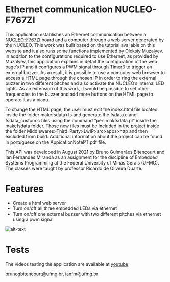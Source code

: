 # Ethernet communication NUCLEO-F767ZI

This application establishes an Ethernet communication between a [NUCLEO-F767ZI](https://www.st.com/en/evaluation-tools/nucleo-f767zi.html) board and a computer through a web server generated by the NUCLEO. This work was built based on the tutorial available on this [website](http://ausleuchtung.ch/stm32-nucleo-f767zi-web-server/) and it also runs some functions implemented by Oleksiy Muzalyev. In addition to the configurations required to use Ethernet, as provided by Muzalyev, this application explains in detail the configuration of the web page’s IP and it configures a PWM signal through Timer3 to trigger an external buzzer. As a result, it is possible to use a computer web browser to access a HTML page through the chosen IP in order to ring the external buzzer in two different pitches and also activate the NUCLEO’s internal LED lights. As an extension of this work, it would be possible to set other frequencies to the buzzer and add more buttons on the HTML page to operate it as a piano.

To change the HTML page, the user must edit the index.html file located inside the folder makefsdata>fs and generate the fsdata.c and fsdata_custom.c files using the command "perl makfsdata.pl" inside the makefsdata folder. Those new files must be included in the project inside the folder Middlewares>Third_Party>LwIP>src>apps>http and then excluded from build. Additional information about the project can be found in portuguese on the AppicationNotePT.pdf file.

This API was developed in August 2021 by Bruno Guimarães Bitencourt and Ian Fernandes Miranda as an assignment for the discipline of Embedded Systems Programming at the Federal University of Minas Gerais (UFMG). The classes were taught by professor Ricardo de Oliveira Duarte.


# Features
* Create a html web server 
* Turn on/off all three embedded LEDs via ethernet
* Turn on/off one external buzzer with two different pitches via ethernet using a pwm signal

![alt-text](https://github.com/ianfmir/Ethernet_application_stm32/blob/main/Test_LEDs.gif)

# Tests
The videos testing the application are available at [youtube](https://youtube.com/playlist?list=PL8WsQAWlkRIEzk8TU-czDBvDHBigMxnuq)


[brunogbitencourt@ufmg.br](mailto:brunogbitencourt@ufmg.br), [ianfm@ufmg.br](mailto:ianfm@ufmg.br)
